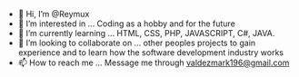 - 👋 Hi, I’m @Reymux
- 👀 I’m interested in ... Coding as a hobby and for the future
- 🌱 I’m currently learning ... HTML, CSS, PHP, JAVASCRIPT, C#, JAVA.
- 💞️ I’m looking to collaborate on ... other peoples projects to gain experience and to learn how the software development industry works
- 📫 How to reach me ... Message me through valdezmark196@gmail.com

<!---
Reymux/Reymux is a ✨ special ✨ repository because its `README.md` (this file) appears on your GitHub profile.
You can click the Preview link to take a look at your changes.
--->
